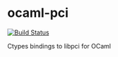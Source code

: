 ocaml-pci
=========

[![Build Status](https://travis-ci.org/simonjbeaumont/ocaml-pci.svg)](https://travis-ci.org/simonjbeaumont/ocaml-pci)

Ctypes bindings to libpci for OCaml

